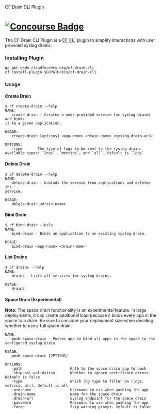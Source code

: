 CF Drain CLI Plugin

[![Concourse Badge](ci-badge)](ci-tests)
====================

The CF Drain CLI Plugin is a [CF CLI](cf-cli) plugin to simplify interactions
with user provided syslog drains.

### Installing Plugin

```
go get code.cloudfoundry.org/cf-drain-cli
cf install-plugin $GOPATH/bin/cf-drain-cli
```

### Usage

#### Create Drain
```
$ cf create-drain --help
NAME:
   create-drain - Creates a user provided service for syslog drains and binds
it to a given application.

USAGE:
   create-drain [options] <app-name> <drain-name> <syslog-drain-url>

OPTIONS:
   -type       The type of logs to be sent to the syslog drain. Available types: `logs`, `metrics`, and `all`. Default is `logs`
```

#### Delete Drain
```
$ cf delete-drain --help
NAME:
   delete-drain - Unbinds the service from applications and deletes the
service.

USAGE:
   delete-drain <drain-name>
```

#### Bind Drain
```
$ cf bind-drain --help
NAME:
   bind-drain - Binds an application to an existing syslog drain.

USAGE:
   bind-drain <app-name> <drain-name>
```

#### List Drains
```
$ cf drains --help
NAME:
   drains - Lists all services for syslog drains.

USAGE:
   drains
```

#### Space Drain (Experimental)

**Note:**
The space drain functionality is an experimental feature. In large
deployments, it can create additional load because it binds every app in the
space to a drain. Be sure to consider your deployment size when deciding
whether to use a full space drain.

```
NAME:
   push-space-drain - Pushes app to bind all apps in the space to the configured syslog drain

USAGE:
   push-space-drain [OPTIONS]

OPTIONS:
   -path                      Path to the space drain app to push
   -skip-ssl-validation       Whether to ignore certificate errors. Default is false
   -type                      Which log type to filter on (logs, metrics, all). Default is all
   -username                  Username to use when pushing the app
   -drain-name                Name for the space drain
   -drain-url                 Syslog endpoint for the space drain
   -password                  Password to use when pushing the app
   -force                     Skip warning prompt. Default is false
```

[cf-cli]: https://code.cloudfoundry.org/cli
[ci-badge]: http://crossorigin.me/https://loggregator.ci.cf-app.com/api/v1/pipelines/products/jobs/cf-drain-cli-tests/badge
[ci-tests]: https://loggregator.ci.cf-app.com/teams/main/pipelines/products/jobs/cf-drain-cli-tests
